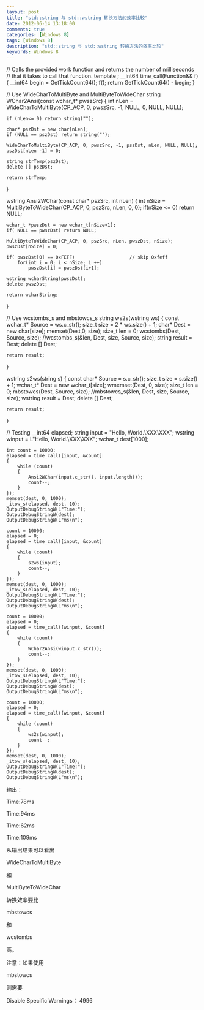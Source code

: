 ```yaml
---
layout: post
title: "std::string 与 std::wstring 转换方法的效率比较"
date: 2012-06-14 13:18:00 
comments: true
categories: [Windows 8]
tags: [Windows 8]
description: "std::string 与 std::wstring 转换方法的效率比较"
keywords: Windows 8
---
```



 // Calls the provided work function and returns the number of milliseconds 
// that it takes to call that function.
template <class Function>;
__int64 time_call(Function&& f)
{
    __int64 begin = GetTickCount64();
    f();
    return GetTickCount64() - begin;
}

// Use WideCharToMultiByte and MultiByteToWideChar
string WChar2Ansi(const wchar_t* pwszSrc)
{
    int nLen = WideCharToMultiByte(CP_ACP, 0, pwszSrc, -1, NULL, 0, NULL, NULL);
     
    if (nLen<= 0) return string("");

    char* pszDst = new char[nLen];
    if (NULL == pszDst) return string("");

    WideCharToMultiByte(CP_ACP, 0, pwszSrc, -1, pszDst, nLen, NULL, NULL);
    pszDst[nLen -1] = 0;

    string strTemp(pszDst);
    delete [] pszDst;

    return strTemp;
}

wstring Ansi2WChar(const char* pszSrc, int nLen)
{
    int nSize = MultiByteToWideChar(CP_ACP, 0, pszSrc, nLen, 0, 0);
    if(nSize <= 0) return NULL;

    wchar_t *pwszDst = new wchar_t[nSize+1];
    if( NULL == pwszDst) return NULL;

    MultiByteToWideChar(CP_ACP, 0, pszSrc, nLen, pwszDst, nSize);
    pwszDst[nSize] = 0;

    if( pwszDst[0] == 0xFEFF)                    // skip Oxfeff
        for(int i = 0; i < nSize; i ++) 
            pwszDst[i] = pwszDst[i+1]; 

    wstring wcharString(pwszDst);
    delete pwszDst;

    return wcharString;
}

// Use wcstombs_s and mbstowcs_s 
string ws2s(wstring ws)
{
    const wchar_t* Source = ws.c_str();
    size_t size = 2 * ws.size() + 1;
    char* Dest = new char[size];
    memset(Dest,0, size);
    size_t len = 0;
    wcstombs(Dest, Source, size);
    //wcstombs_s(&len, Dest, size, Source, size);
    string result = Dest;
    delete [] Dest;

    return result;
}

wstring s2ws(string s)
{
    const char* Source = s.c_str();
    size_t size = s.size() + 1;
    wchar_t* Dest = new wchar_t[size];
    wmemset(Dest, 0, size);
    size_t len = 0;
    mbstowcs(Dest, Source, size);
    //mbstowcs_s(&len, Dest, size, Source, size);
    wstring result = Dest;
    delete [] Dest;

    return result;
}

// Testing 
    __int64 elapsed;
    string input = "Hello, World.\\XXX\\XXX";
    wstring winput = L"Hello, World.\\XXX\\XXX";
    wchar_t dest[1000];

    int count = 10000;
    elapsed = time_call([input, &count] 
    {
        while (count)
        {
            Ansi2WChar(input.c_str(), input.length());
            count--;
        }
    });
    memset(dest, 0, 1000);
    _itow_s(elapsed, dest, 10);
    OutputDebugStringW(L"Time:");
    OutputDebugStringW(dest);
    OutputDebugStringW(L"ms\n");

    count = 10000;
    elapsed = 0;
    elapsed = time_call([input, &count] 
    {
        while (count)
        {
            s2ws(input);
            count--;
        }
    });
    memset(dest, 0, 1000);
    _itow_s(elapsed, dest, 10);
    OutputDebugStringW(L"Time:");
    OutputDebugStringW(dest);
    OutputDebugStringW(L"ms\n");

    count = 10000;
    elapsed = 0;
    elapsed = time_call([winput, &count] 
    {
        while (count)
        {
            WChar2Ansi(winput.c_str());
            count--;
        }
    });
    memset(dest, 0, 1000);
    _itow_s(elapsed, dest, 10);
    OutputDebugStringW(L"Time:");
    OutputDebugStringW(dest);
    OutputDebugStringW(L"ms\n");

    count = 10000;
    elapsed = 0;
    elapsed = time_call([winput, &count] 
    {
        while (count)
        {
            ws2s(winput);
            count--;
        }
    });
    memset(dest, 0, 1000);
    _itow_s(elapsed, dest, 10);
    OutputDebugStringW(L"Time:");
    OutputDebugStringW(dest);
    OutputDebugStringW(L"ms\n");
 
  
  
 
 
  输出：
 
 
  Time:78ms
 
 
  Time:94ms
 
 
  Time:62ms
 
 
  Time:109ms
 
 
  
  
 
 
  从输出结果可以看出
 
 
  
   WideCharToMultiByte
  
  
   和
  
  
   MultiByteToWideChar
  
  
   转换效率要比
  
  
   mbstowcs
  
  
   和
  
  
   wcstombs
  
  
   高。
  
 
 
  
   注意：如果使用
  
  
   mbstowcs
  
  
   则需要
  
  
   Disable
 Specific Warnings： 4996
  
 
 
 



